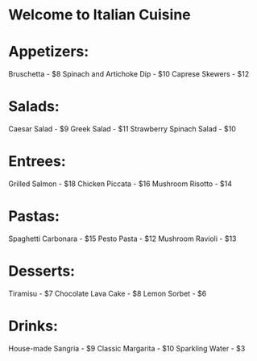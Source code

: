 # Welcome to Italian Cuisine

# Appetizers:

Bruschetta - $8
Spinach and Artichoke Dip - $10
Caprese Skewers - $12

# Salads:

Caesar Salad - $9
Greek Salad - $11
Strawberry Spinach Salad - $10

# Entrees:

Grilled Salmon - $18
Chicken Piccata - $16
Mushroom Risotto - $14

# Pastas:

Spaghetti Carbonara - $15
Pesto Pasta - $12
Mushroom Ravioli - $13

# Desserts:

Tiramisu - $7
Chocolate Lava Cake - $8
Lemon Sorbet - $6

# Drinks:

House-made Sangria - $9
Classic Margarita - $10
Sparkling Water - $3
